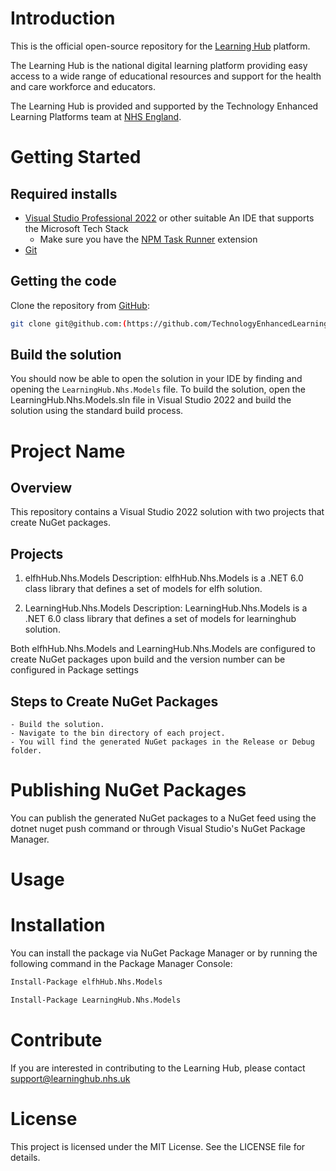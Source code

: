 # Introduction
This is the official open-source repository for the [Learning Hub](https://learninghub.nhs.uk/) platform. 

The Learning Hub is the national digital learning platform providing easy access to a wide range of educational resources and support for the health and care workforce and educators.

The Learning Hub is provided and supported by the Technology Enhanced Learning Platforms team at [NHS England](https://www.england.nhs.uk/).

# Getting Started

## Required installs
- [Visual Studio Professional 2022](https://visualstudio.microsoft.com/downloads/) or other suitable An IDE that supports the Microsoft Tech Stack
  - Make sure you have the [NPM Task Runner](https://marketplace.visualstudio.com/items?itemName=MadsKristensen.NPMTaskRunner) extension
- [Git](https://git-scm.com/download)

## Getting the code
Clone the repository from [GitHub](https://github.com/TechnologyEnhancedLearning/LearningHub.Nhs.Models):

```bash
git clone git@github.com:(https://github.com/TechnologyEnhancedLearning/LearningHub.Nhs.Models.git)
```

## Build the solution
You should now be able to open the solution in your IDE by finding and opening the `LearningHub.Nhs.Models` file.
To build the solution, open the LearningHub.Nhs.Models.sln file in Visual Studio 2022 and build the solution using the standard build process.


# Project Name
## Overview
This repository contains a Visual Studio 2022 solution with two projects that create NuGet packages. 

## Projects
1. elfhHub.Nhs.Models
Description: elfhHub.Nhs.Models is a .NET 6.0 class library that defines a set of models for elfh solution.

2. LearningHub.Nhs.Models
Description: LearningHub.Nhs.Models is a .NET 6.0 class library that defines a set of models for learninghub solution.

Both elfhHub.Nhs.Models and LearningHub.Nhs.Models are configured to create NuGet packages upon build and the version number can be configured in Package settings

## Steps to Create NuGet Packages
	- Build the solution.
	- Navigate to the bin directory of each project.
	- You will find the generated NuGet packages in the Release or Debug folder.

# Publishing NuGet Packages
You can publish the generated NuGet packages to a NuGet feed using the dotnet nuget push command or through Visual Studio's NuGet Package Manager.

# Usage
# Installation
You can install the package via NuGet Package Manager or by running the following command in the Package Manager Console:

```bash
Install-Package elfhHub.Nhs.Models
````

```bash
Install-Package LearningHub.Nhs.Models
````

# Contribute
If you are interested in contributing to the Learning Hub, please contact [support@learninghub.nhs.uk](mailto:support@learninghub.nhs.uk)

# License
This project is licensed under the MIT License. See the LICENSE file for details.
